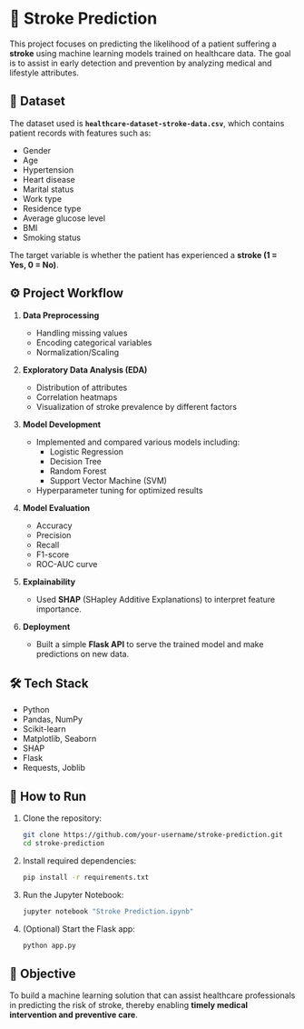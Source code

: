 # 🧠 Stroke Prediction

This project focuses on predicting the likelihood of a patient suffering a **stroke** using machine learning models trained on healthcare data. The goal is to assist in early detection and prevention by analyzing medical and lifestyle attributes.

## 📂 Dataset
The dataset used is **`healthcare-dataset-stroke-data.csv`**, which contains patient records with features such as:
- Gender
- Age
- Hypertension
- Heart disease
- Marital status
- Work type
- Residence type
- Average glucose level
- BMI
- Smoking status

The target variable is whether the patient has experienced a **stroke (1 = Yes, 0 = No)**.

## ⚙️ Project Workflow
1. **Data Preprocessing**
   - Handling missing values
   - Encoding categorical variables
   - Normalization/Scaling

2. **Exploratory Data Analysis (EDA)**
   - Distribution of attributes
   - Correlation heatmaps
   - Visualization of stroke prevalence by different factors

3. **Model Development**
   - Implemented and compared various models including:
     - Logistic Regression
     - Decision Tree
     - Random Forest
     - Support Vector Machine (SVM)
   - Hyperparameter tuning for optimized results

4. **Model Evaluation**
   - Accuracy
   - Precision
   - Recall
   - F1-score
   - ROC-AUC curve

5. **Explainability**
   - Used **SHAP** (SHapley Additive Explanations) to interpret feature importance.

6. **Deployment**
   - Built a simple **Flask API** to serve the trained model and make predictions on new data.

## 🛠️ Tech Stack
- Python
- Pandas, NumPy
- Scikit-learn
- Matplotlib, Seaborn
- SHAP
- Flask
- Requests, Joblib

## 🚀 How to Run
1. Clone the repository:
   ```bash
   git clone https://github.com/your-username/stroke-prediction.git
   cd stroke-prediction
   ```

2. Install required dependencies:
   ```bash
   pip install -r requirements.txt
   ```

3. Run the Jupyter Notebook:
   ```bash
   jupyter notebook "Stroke Prediction.ipynb"
   ```

4. (Optional) Start the Flask app:
   ```bash
   python app.py
   ```

## 🎯 Objective
To build a machine learning solution that can assist healthcare professionals in predicting the risk of stroke, thereby enabling **timely medical intervention and preventive care**.
